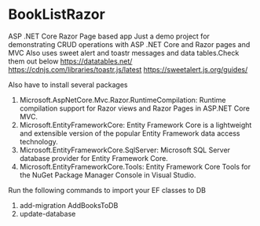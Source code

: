 # BookListRazor
ASP .NET Core Razor Page based app
Just a demo project for demonstrating CRUD operations with ASP .NET Core and Razor pages and MVC
Also uses sweet alert and toastr messages and data tables.Check them out below
https://datatables.net/
https://cdnjs.com/libraries/toastr.js/latest
https://sweetalert.js.org/guides/

Also have to install several packages

1) Microsoft.AspNetCore.Mvc.Razor.RuntimeCompilation: Runtime compilation support for Razor views and Razor Pages in ASP.NET Core MVC.
2) Microsoft.EntityFrameworkCore: Entity Framework Core is a lightweight and extensible version of the popular Entity Framework data access technology.
3) Microsoft.EntityFrameworkCore.SqlServer: Microsoft SQL Server database provider for Entity Framework Core.
4) Microsoft.EntityFrameworkCore.Tools: Entity Framework Core Tools for the NuGet Package Manager Console in Visual Studio.

Run the following commands to import your EF classes to DB
1. add-migration AddBooksToDB
2. update-database

